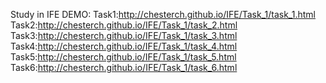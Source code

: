 Study in IFE
DEMO:
Task1:http://chesterch.github.io/IFE/Task_1/task_1.html
Task2:http://chesterch.github.io/IFE/Task_1/task_2.html
Task3:http://chesterch.github.io/IFE/Task_1/task_3.html
Task4:http://chesterch.github.io/IFE/Task_1/task_4.html
Task5:http://chesterch.github.io/IFE/Task_1/task_5.html
Task6:http://chesterch.github.io/IFE/Task_1/task_6.html
